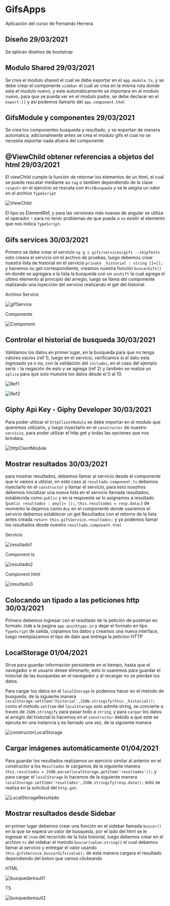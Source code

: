 # GifsApps

Aplicación del curso de Fernando Herrera

## Diseño 29/03/2021
Se aplican diseños de bootstrap

## Modulo Shared 29/03/2021
Se crea el modulo shared el cual se debe exportar en el `app.module.ts`, y se debe crear el componente `sidebar` el cual se crea en la misma ruta donde esta el modulo nuevo, y este automaticamente se importara en el modulo nuevo, para que se pueda ver en el modulo padre, se debe declarar en el `export:[]` y así podemos llamarlo del `app.component.html`

## GifsModule y componentes 29/03/2021
Se crea los componentes busqueda y resultado, y se exportan de manera automatica, adicionalmente antes se crea el modulo gifs el cual no se necesita exportar nada afuera del componente

## @ViewChild obtener referencias a objetos del html 29/03/2021
El viewChild cumple la función de retornar los elementos de un html, el cual se puede rescatar mediante su `tag` o tambien dependiendo de la clase `<input>` en el ejercicio se rescata con `#txtBusqueda` y se le asigna un valor en el archivo `TypeScript` 

![ViewChild](https://i.ibb.co/T8yrXS4/viewchild.png)

El tipo es ElementRef, y para las versiones màs nuevas de angular se utiliza el operador `!` para no tener problemas de que pueda o `no` existir el elemento que nos indica `TypeScript`.

## Gifs services 30/03/2021
Primero se debe crear el servicio `ng g s gifs/services/gifs --skipTests` esto creara el servicio sin el archivo de pruebas, luego debemos crear nuestra lista de historial en el servicio `private _historial : string []=[];` y hacemos su get correspondiente, creamos nuestra función `buscarGifs()` en donde se agregara a la lista la busqueda con un `unshift` la cual agrega el ultimo elemento al principio del arreglo, luego se llama del componente realizando una inyección del servicio realizando el get del historial.

Archivo Service

![gifService](https://i.ibb.co/4Wq3vkV/gfs-Service.png)

Componente

![Component](https://i.ibb.co/hDnJXzk/gifservice-2.png)

## Controlar el historial de busqueda 30/03/2021
Validamos los datos en primer lugar, en la busqueda para que no tenga valores vacios (ref 1), luego en el servicio, verificamos si el dato esta ingresado ya o no, con la validación del `includes`, en el caso del ejemplo sería `!` la negación de esto y se agrega (ref 2) y también se realiza un `splice` para que solo muestre los datos desde el 0 al 10.

![Ref1](https://i.ibb.co/PDhb3Ks/control1.png)

![Ref2](https://i.ibb.co/8jmqXsP/control2.png)

## Giphy Api Key - Giphy Developer 30/03/2021
Para poder utilizar el `httpClientModule` se debe importar en el modulo que queremos utilizarlo, y luego inyectarlo en el `constructor` de nuestro `servicio`, para poder utilizar el http get y todas las opciones que nos brindara.

![httpClientModule](https://i.ibb.co/V9KgCkY/httpclientget.png)

## Mostrar resultados 30/03/2021
para mostrar resultados, debemos llamar al servicio desde el componente que lo vamos a utilziar, en este caso al `resultado.component.ts` debemos inyectarlo en el `constructor` y llamar el servicio, para esto nosotros debemos inicializar una nueva lista en el servicio llamada resultados, establecida como `public` y en la respuesta se lo asignamos a resultado (`public resultados : any[]= [];`, `this.resultados = resp.data;`) de momento la dejamos como `Any` en el componente donde usaremos el servicio debemos establecer un get Resultados con el retorno de la lista antes creada `return this.gifsService.resultados;` y ya podemos llamar los resultados desde nuestro `resultado.component.html`

Servicio

![resultado1](https://i.ibb.co/f1cGwx9/resultado1.png)

Component.ts

![resultado2](https://i.ibb.co/ZBj3M6M/resultado2.png)

Component.html

![resultado3](https://i.ibb.co/W3DH1Ss/resultado3.png)

## Colocando un tipado a las peticiones http 30/03/2021
Primero debemos ingresar con el resultado de la petición de postman en formato `JSON` a la pagina `app.quicktype.io` y dejar el formato en tipo `TypeScript` de salida, copiamos los datos y creamos una nueva interface, luego reemplazamos el tipo de dato que entrega la peticion HTTP

## LocalStorage 01/04/2021
Sirve para guardar información persistente en el tiempo, hasta que el navegador o el usuario desee eliminarlo, esto lo usaremos para guardar el historial de las busquedas en el navegador y al recargar no se pierdan los datos.

Para cargar los datos en el `localStorage` lo podemos hacer en el metodo de busqueda, de la siguiente manera `localStorage.setItem('historial',JSON.stringify(this._historial));` como el metodo `setItem` del `localStorage` solo admite string, se convierte a traves de `JSON.stringify` para pasar todo a `string`, y para `cargar` los datos al arreglo del historial lo hacemos en el `constructor` debido a que este se ejecuta en una instancia y es llamado una vez, de la siguiente manera

![constructorLocalStorage](https://i.ibb.co/pnKX9jF/consturctorlocalstorager.png)

## Cargar imágenes automáticamente 01/04/2021
Para guardar los resultados realizamos un ejercicio similar al anterior en el constructor a los `Resultados` le cargamos de la siguiente manera `this.resultados = JSON.parse(localStorage.getItem('resultados'));` y para cargar el `localStorage` lo hacemos de la siguiente manera ` localStorage.setItem('resultados',JSON.stringify(resp.data));` esto se realiza en la solicitud del `http.get`.

![LocalStorageResultado](https://i.ibb.co/zmKz7M4/localstorageresultados.png)

## Mostrar resultados desde Sidebar
en primer lugar debemos crear una función en el sidebar llamada `buscar()` en la que se espera un valor de busqueda, por el lado del html se le ingresar el `item` del recorrido de la lista historial, luego debemos crear en el archivo `ts` del sidebar el metodo `buscar(value:string){` el cual debemos llamar al servicio y entregar el valor usando `this.gifsService.buscarGifs(value);` de esta manera cargara el resultado dependiendo del boton que vamos clickeando

HTML

![busquedaresult1](https://i.ibb.co/BCY4WHR/busquedaresult1.png)

TS

![busquedaresult2](https://i.ibb.co/CWb8r6N/busquedaresult2.png)